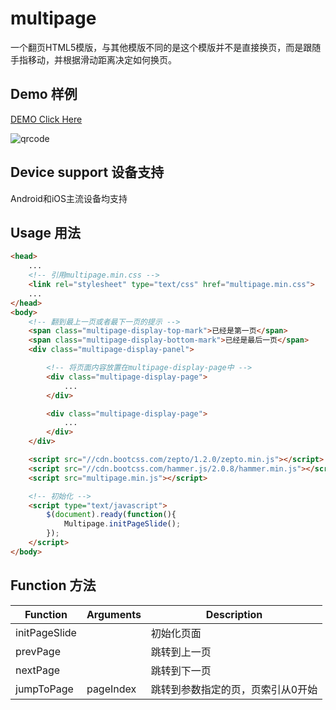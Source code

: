# multipage

一个翻页HTML5模版，与其他模版不同的是这个模版并不是直接换页，而是跟随手指移动，并根据滑动距离决定如何换页。
## Demo 样例

[DEMO Click Here](https://nanwangjkl.github.io/multipage/demo/index.html)

![qrcode](https://nanwangjkl.github.io/multipage/qrcode.png)

## Device support 设备支持
Android和iOS主流设备均支持
## Usage 用法

```html
<head>
    ...
    <!-- 引用multipage.min.css -->
	<link rel="stylesheet" type="text/css" href="multipage.min.css">
	...
</head>
<body>
    <!-- 翻到最上一页或者最下一页的提示 -->
    <span class="multipage-display-top-mark">已经是第一页</span>
    <span class="multipage-display-bottom-mark">已经是最后一页</span>
    <div class="multipage-display-panel">

        <!-- 将页面内容放置在multipage-display-page中 -->
        <div class="multipage-display-page">
            ...
        </div>

        <div class="multipage-display-page">
            ...
        </div>
    </div>

    <script src="//cdn.bootcss.com/zepto/1.2.0/zepto.min.js"></script>
    <script src="//cdn.bootcss.com/hammer.js/2.0.8/hammer.min.js"></script>
    <script src="multipage.min.js"></script>

    <!-- 初始化 -->
    <script type="text/javascript">
        $(document).ready(function(){
            Multipage.initPageSlide();
        });
    </script>
</body>
```

## Function 方法
|  Function     | Arguments  | Description                 |
|---------------|------------|-----------------------------|
| initPageSlide |            | 初始化页面                    |
| prevPage      |            | 跳转到上一页                  |
| nextPage      |            | 跳转到下一页                  |
| jumpToPage    | pageIndex  | 跳转到参数指定的页，页索引从0开始 |
